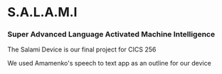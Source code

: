 # S.A.L.A.M.I

### Super Advanced Language Activated Machine Intelligence

The Salami Device is our final project for CICS 256

We used Amamenko's speech to text app as an outline for our device